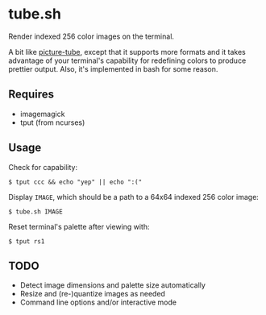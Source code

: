 # tube.sh

Render indexed 256 color images on the terminal.

A bit like [picture-tube](https://github.com/substack/picture-tube), except that it supports more formats and it takes advantage of your terminal's capability for redefining colors to produce prettier output. Also, it's implemented in bash for some reason.

## Requires

- imagemagick
- tput (from ncurses)

## Usage

Check for capability:

    $ tput ccc && echo "yep" || echo ":("

Display `IMAGE`, which should be a path to a 64x64 indexed 256 color image:

    $ tube.sh IMAGE

Reset terminal's palette after viewing with:

    $ tput rs1

## TODO

- Detect image dimensions and palette size automatically
- Resize and (re-)quantize images as needed
- Command line options and/or interactive mode
